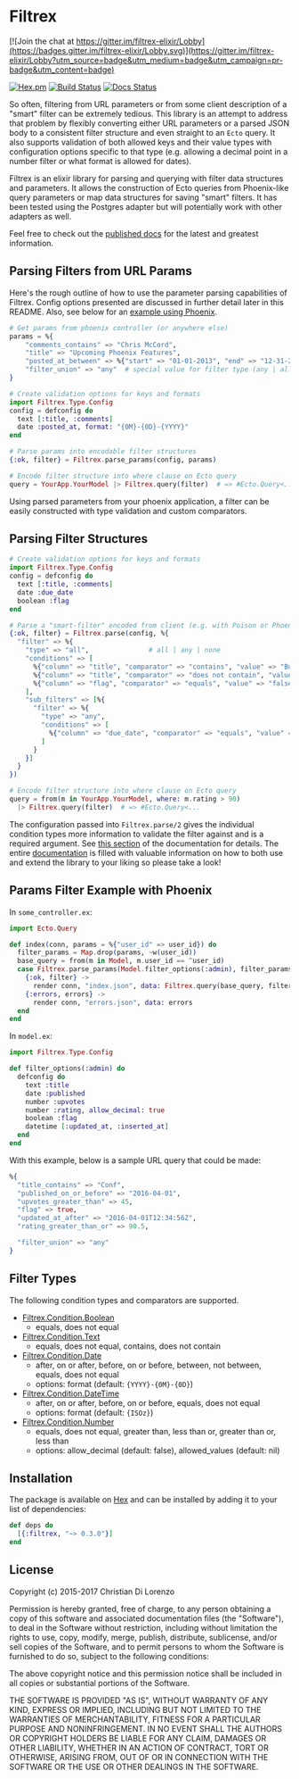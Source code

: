 # Filtrex

[![Join the chat at https://gitter.im/filtrex-elixir/Lobby](https://badges.gitter.im/filtrex-elixir/Lobby.svg)](https://gitter.im/filtrex-elixir/Lobby?utm_source=badge&utm_medium=badge&utm_campaign=pr-badge&utm_content=badge)

[![Hex.pm](https://img.shields.io/hexpm/v/filtrex.svg)](https://hex.pm/packages/filtrex)
[![Build Status](https://travis-ci.org/rcdilorenzo/filtrex.svg?branch=master)](https://travis-ci.org/rcdilorenzo/filtrex)
[![Docs Status](http://inch-ci.org/github/rcdilorenzo/filtrex.svg?branch=master)](http://inch-ci.org/github/rcdilorenzo/filtrex)

So often, filtering from URL parameters or from some client description of a "smart" filter can be extremely tedious. This library is an attempt to address that problem by flexibly converting either URL parameters or a parsed JSON body to a consistent filter structure and even straight to an `Ecto` query. It also supports validation of both allowed keys and their value types with configuration options specific to that type (e.g. allowing a decimal point in a number filter or what format is allowed for dates).

Filtrex is an elixir library for parsing and querying with filter data structures and parameters. It allows the construction of Ecto queries from Phoenix-like query parameters or map data structures for saving "smart" filters. It has been tested using the Postgres adapter but will potentially work with other adapters as well.

Feel free to check out the [published docs](https://hexdocs.pm/filtrex/) for the latest and greatest information.


## Parsing Filters from URL Params

Here's the rough outline of how to use the parameter parsing capabilities of Filtrex. Config options presented are discussed in further detail later in this README. Also, see below for an [example using Phoenix](#params-filter-example-with-phoenix).

```elixir
# Get params from phoenix controller (or anywhere else)
params = %{
    "comments_contains" => "Chris McCord",
    "title" => "Upcoming Phoenix Features",
    "posted_at_between" => %{"start" => "01-01-2013", "end" => "12-31-2017"},
    "filter_union" => "any"  # special value for filter type (any | all | none)
}

# Create validation options for keys and formats
import Filtrex.Type.Config
config = defconfig do
  text [:title, :comments]
  date :posted_at, format: "{0M}-{0D}-{YYYY}"
end

# Parse params into encodable filter structures
{:ok, filter} = Filtrex.parse_params(config, params)

# Encode filter structure into where clause on Ecto query
query = YourApp.YourModel |> Filtrex.query(filter)  # => #Ecto.Query<...
```

Using parsed parameters from your phoenix application, a filter can be easily constructed with type validation and custom comparators.

## Parsing Filter Structures

```elixir
# Create validation options for keys and formats
import Filtrex.Type.Config
config = defconfig do
  text [:title, :comments]
  date :due_date
  boolean :flag
end

# Parse a "smart-filter" encoded from client (e.g. with Poison or Phoenix)
{:ok, filter} = Filtrex.parse(config, %{
  "filter" => %{
    "type" => "all",               # all | any | none
    "conditions" => [
      %{"column" => "title", "comparator" => "contains", "value" => "Buy", "type" => "text"},
      %{"column" => "title", "comparator" => "does not contain", "value" => "Milk", "type" => "text"},
      %{"column" => "flag", "comparator" => "equals", "value" => "false", "type" => "boolean"}
    ],
    "sub_filters" => [%{
      "filter" => %{
        "type" => "any",
        "conditions" => [
          %{"column" => "due_date", "comparator" => "equals", "value" => "2016-03-26", "type" => "date"}
        ]
      }
    }]
  }
})

# Encode filter structure into where clause on Ecto query
query = from(m in YourApp.YourModel, where: m.rating > 90)
  |> Filtrex.query(filter)  # => #Ecto.Query<...

```

The configuration passed into `Filtrex.parse/2` gives the individual condition types more information to validate the filter against and is a required argument. See [this section](http://rcdilorenzo.github.io/filtrex/Filtrex.html) of the documentation for details. The entire [documentation](http://rcdilorenzo.github.io/filtrex) is filled with valuable information on how to both use and extend the library to your liking so please take a look!

## Params Filter Example with Phoenix

In `some_controller.ex`:
```elixir
import Ecto.Query

def index(conn, params = %{"user_id" => user_id}) do
  filter_params = Map.drop(params, ~w(user_id))
  base_query = from(m in Model, m.user_id == ^user_id)
  case Filtrex.parse_params(Model.filter_options(:admin), filter_params) do
    {:ok, filter} ->
      render conn, "index.json", data: Filtrex.query(base_query, filter) |> Repo.all
    {:errors, errors} ->
      render conn, "errors.json", data: errors
  end
end
```

In `model.ex`:
```elixir
import Filtrex.Type.Config

def filter_options(:admin) do
  defconfig do
    text :title
    date :published
    number :upvotes
    number :rating, allow_decimal: true
    boolean :flag
    datetime [:updated_at, :inserted_at]
  end
end
```

With this example, below is a sample URL query that could be made:

```elixir
%{
  "title_contains" => "Conf",
  "published_on_or_before" => "2016-04-01",
  "upvotes_greater_than" => 45,
  "flag" => true,
  "updated_at_after" => "2016-04-01T12:34:56Z",
  "rating_greater_than_or" => 90.5,

  "filter_union" => "any"
}
```

## Filter Types

The following condition types and comparators are supported.

* [Filtrex.Condition.Boolean](http://rcdilorenzo.github.io/filtrex/Filtrex.Condition.Boolean.html)
    * equals, does not equal
* [Filtrex.Condition.Text](http://rcdilorenzo.github.io/filtrex/Filtrex.Condition.Text.html)
    * equals, does not equal, contains, does not contain
* [Filtrex.Condition.Date](http://rcdilorenzo.github.io/filtrex/Filtrex.Condition.Date.html)
    * after, on or after, before, on or before, between, not between, equals, does not equal
    * options: format (default: `{YYYY}-{0M}-{0D}`)
* [Filtrex.Condition.DateTime](http://rcdilorenzo.github.io/filtrex/Filtrex.Condition.DateTime.html)
    * after, on or after, before, on or before, equals, does not equal
    * options: format (default: `{ISOz}`)
* [Filtrex.Condition.Number](http://rcdilorenzo.github.io/filtrex/Filtrex.Condition.Number.html)
    * equals, does not equal, greater than, less than or, greater than or, less than
    * options: allow_decimal (default: false), allowed_values (default: nil)

## Installation

The package is available on [Hex](https://hex.pm) and can be installed by adding it to your list of dependencies:

```elixir
def deps do
  [{:filtrex, "~> 0.3.0"}]
end
```


## License

Copyright (c) 2015-2017 Christian Di Lorenzo

Permission is hereby granted, free of charge, to any person obtaining a copy of this software and associated documentation files (the "Software"), to deal in the Software without restriction, including without limitation the rights to use, copy, modify, merge, publish, distribute, sublicense, and/or sell copies of the Software, and to permit persons to whom the Software is furnished to do so, subject to the following conditions:

The above copyright notice and this permission notice shall be included in all copies or substantial portions of the Software.

THE SOFTWARE IS PROVIDED "AS IS", WITHOUT WARRANTY OF ANY KIND, EXPRESS OR IMPLIED, INCLUDING BUT NOT LIMITED TO THE WARRANTIES OF MERCHANTABILITY, FITNESS FOR A PARTICULAR PURPOSE AND NONINFRINGEMENT. IN NO EVENT SHALL THE AUTHORS OR COPYRIGHT HOLDERS BE LIABLE FOR ANY CLAIM, DAMAGES OR OTHER LIABILITY, WHETHER IN AN ACTION OF CONTRACT, TORT OR OTHERWISE, ARISING FROM, OUT OF OR IN CONNECTION WITH THE SOFTWARE OR THE USE OR OTHER DEALINGS IN THE SOFTWARE.

